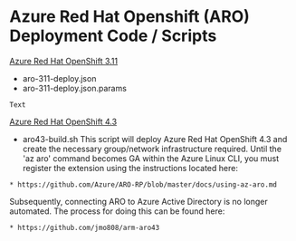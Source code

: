 # Azure Red Hat Openshift (ARO) Deployment Code / Scripts
<u>Azure Red Hat OpenShift 3.11</u>

* aro-311-deploy.json
* aro-311-deploy.json.params
```
Text
```
<u>Azure Red Hat OpenShift 4.3</U>

* aro43-build.sh
This script will deploy Azure Red Hat OpenShift 4.3 and create the necessary group/network infrastructure required. Until the 'az aro' command becomes GA within the Azure Linux CLI, you must register the extension using the instructions located here:
```
* https://github.com/Azure/ARO-RP/blob/master/docs/using-az-aro.md
```
Subsequently, connecting ARO to Azure Active Directory is no longer automated. The process for doing this can be found here:
```
* https://github.com/jmo808/arm-aro43
```
